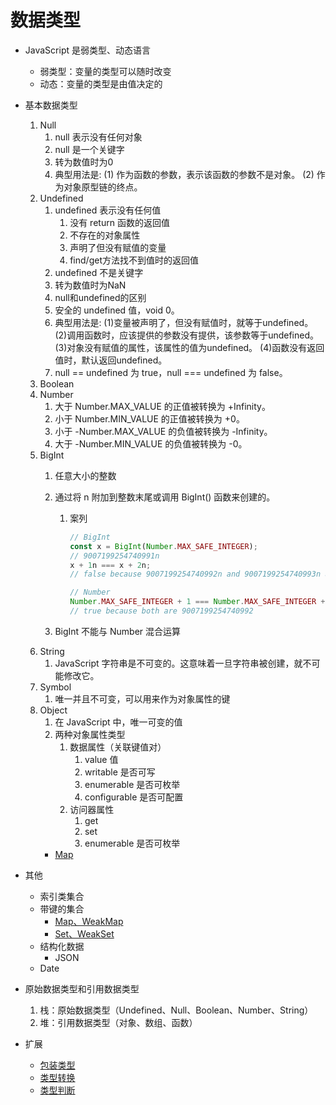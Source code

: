 # 数据类型

- JavaScript 是弱类型、动态语言
    - 弱类型：变量的类型可以随时改变
    - 动态：变量的类型是由值决定的

- 基本数据类型
    1. Null
        1. null 表示没有任何对象
        2. null 是一个关键字
        3. 转为数值时为0
        4. 典型用法是:
            (1) 作为函数的参数，表示该函数的参数不是对象。
            (2) 作为对象原型链的终点。
    2. Undefined
        1. undefined 表示没有任何值
           1. 没有 return 函数的返回值
           2. 不存在的对象属性
           3. 声明了但没有赋值的变量
           4. find/get方法找不到值时的返回值
        2. undefined 不是关键字
        3. 转为数值时为NaN
        4. null和undefined的区别
        5. 安全的 undefined 值，void 0。
        6. 典型用法是:
            (1)变量被声明了，但没有赋值时，就等于undefined。
            (2)调用函数时，应该提供的参数没有提供，该参数等于undefined。
            (3)对象没有赋值的属性，该属性的值为undefined。
            (4)函数没有返回值时，默认返回undefined。
        7. null == undefined 为 true，null === undefined 为 false。
    3. Boolean
    4. Number
       1. 大于 Number.MAX_VALUE 的正值被转换为 +Infinity。
       2. 小于 Number.MIN_VALUE 的正值被转换为 +0。
       3. 小于 -Number.MAX_VALUE 的负值被转换为 -Infinity。
       4. 大于 -Number.MIN_VALUE 的负值被转换为 -0。
    5. BigInt
       1. 任意大小的整数
       2. 通过将 n 附加到整数末尾或调用 BigInt() 函数来创建的。
          1. 案列

              ```js
              // BigInt
              const x = BigInt(Number.MAX_SAFE_INTEGER); 
              // 9007199254740991n
              x + 1n === x + 2n; 
              // false because 9007199254740992n and 9007199254740993n are unequal

              // Number
              Number.MAX_SAFE_INTEGER + 1 === Number.MAX_SAFE_INTEGER + 2; 
              // true because both are 9007199254740992
              ```

       3. BigInt 不能与 Number 混合运算
    6. String
        1. JavaScript 字符串是不可变的。这意味着一旦字符串被创建，就不可能修改它。
    7. Symbol
        1. 唯一并且不可变，可以用来作为对象属性的键
    8. Object
        1. 在 JavaScript 中，唯一可变的值
        2. 两种对象属性类型
           1. 数据属性（关联键值对）
              1. value 值
              2. writable 是否可写
              3. enumerable 是否可枚举
              4. configurable 是否可配置
           2. 访问器属性
              1. get
              2. set
              3. enumerable  是否可枚举
       - [Map](./Map.md)

- 其他
    - 索引类集合
    - 带键的集合
        - [Map、WeakMap](./Map.md)
        - [Set、WeakSet](./Set.md)
    - 结构化数据
        - JSON
    - Date

- 原始数据类型和引用数据类型
  1. 栈：原始数据类型（Undefined、Null、Boolean、Number、String）
  2. 堆：引用数据类型（对象、数组、函数）

- 扩展
    - [包装类型](./包装类型.md)
    - [类型转换](./类型转换.md)
    - [类型判断](./类型判断.md)
